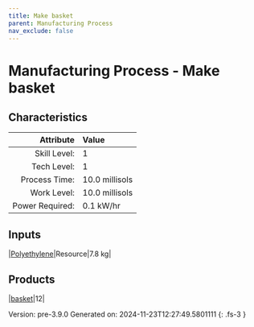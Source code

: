 ```yaml
---
title: Make basket
parent: Manufacturing Process
nav_exclude: false
---
```

# Manufacturing Process - Make basket


## Characteristics

| Attribute      | Value |
|--------:|:------|
|Skill Level:|1|
|Tech Level:|1|
|Process Time:|10.0 millisols|
|Work Level:|10.0 millisols|
|Power Required:|0.1 kW/hr|

## Inputs

|[Polyethylene](../resource/polyethylene.html)|Resource|7.8 kg|

## Products

|[basket](../null/basket.html)|12|


Version: pre-3.9.0 Generated on: 2024-11-23T12:27:49.5801111
{: .fs-3 }

